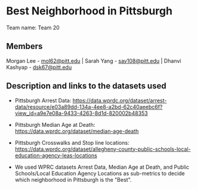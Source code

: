 # Best Neighborhood in Pittsburgh
Team name:  Team 20
## Members
Morgan Lee - mol62@pitt.edu | Sarah Yang - say108@pitt.edu | Dhanvi Kashyap - dsk67@pitt.edu
## Description and links to the datasets used
* Pittsburgh Arrest Data: https://data.wprdc.org/dataset/arrest-data/resource/e03a89dd-134a-4ee8-a2bd-62c40aeebc6f?view_id=a9e7e08a-9433-4263-8d1d-820002b48353
* Pittsburgh Median Age at Death: https://data.wprdc.org/dataset/median-age-death
* Pittsburgh Crosswalks and Stop line locations: https://data.wprdc.org/dataset/allegheny-county-public-schools-local-education-agency-leas-locations 

* We used WPRC datasets Arrest Data, Median Age at Death, and Public Schools/Local Education Agency Locations as sub-metrics to decide which neighborhood in Pittsburgh is the "Best".
